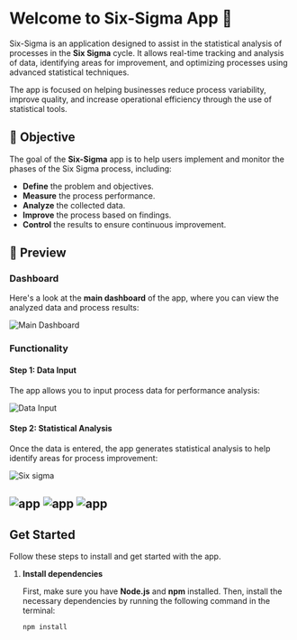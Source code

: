 # Welcome to Six-Sigma App 👋

Six-Sigma is an application designed to assist in the statistical analysis of processes in the **Six Sigma** cycle. It allows real-time tracking and analysis of data, identifying areas for improvement, and optimizing processes using advanced statistical techniques.

The app is focused on helping businesses reduce process variability, improve quality, and increase operational efficiency through the use of statistical tools.

## 🎯 Objective

The goal of the **Six-Sigma** app is to help users implement and monitor the phases of the Six Sigma process, including:

- **Define** the problem and objectives.
- **Measure** the process performance.
- **Analyze** the collected data.
- **Improve** the process based on findings.
- **Control** the results to ensure continuous improvement.

## 📱 Preview

### Dashboard
Here's a look at the **main dashboard** of the app, where you can view the analyzed data and process results:

![Main Dashboard](./images/Dashboard.jpg)

### Functionality

#### Step 1: Data Input
The app allows you to input process data for performance analysis:

![Data Input](./images/input.jpg)

#### Step 2: Statistical Analysis
Once the data is entered, the app generates statistical analysis to help identify areas for process improvement:

![Six sigma](./images/Sixsigma.jpg)

![app](./images/1.jpg)
![app](./images/2.jpg)
![app](./images/3.jpg)
---

## Get Started

Follow these steps to install and get started with the app.

1. **Install dependencies**

   First, make sure you have **Node.js** and **npm** installed. Then, install the necessary dependencies by running the following command in the terminal:

   ```bash
   npm install

